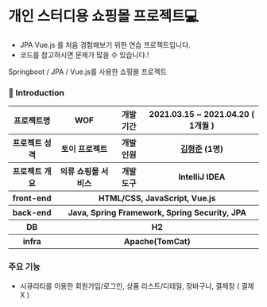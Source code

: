# 개인 스터디용 쇼핑몰 프로젝트💻

* JPA Vue.js 를 처음 경험해보기 위한 연습 프로젝트입니다.
* 코드를 참고하시면 문제가 많을 수 있습니다.!

Springboot / JPA / Vue.js를 사용한 쇼핑몰 프로젝트

### 🔑 Introduction

<table>
    <tr>
        <th>프로젝트명</th>
        <th> WOF</th>
        <th>개발 기간</th>
        <th>2021.03.15 ~ 2021.04.20 ( 1개월 )</th>
    </tr>
    <tr>
        <th>프로젝트 성격</th>
        <th>토이 프로젝트</th>
        <th>개발 인원</th>
        <th><a href="https://github.com/khj923265">김형준</a>	(1명)
      </th>
    </tr>
      <tr>
        <th>프로젝트 개요</th>
        <th>의류 쇼핑몰 서비스</th>
        <th>개발 도구</th>
        <th>IntelliJ IDEA</th>
    </tr>
    <tr>
        <th>front-end</th>
        <th colspan="3">HTML/CSS, JavaScript, Vue.js</th>
    </tr>
    <tr>
        <th>back-end</th>
        <th colspan="3">Java, Spring Framework, Spring Security, JPA</th>
    </tr>
    <tr>
        <th>DB</th>
        <th colspan="3">H2</th>
    </tr>
    <tr>
        <th>infra</th>
        <th colspan="3">Apache(TomCat)</th>
    </tr>
</table>



### 주요 기능

- 시큐리티를 이용한 회원가입/로그인, 상품 리스트/디테일, 장바구니, 결제창 ( 결제X )
